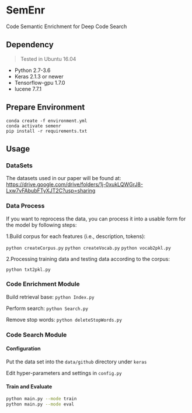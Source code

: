 # SemEnr
Code Semantic Enrichment for Deep Code Search

## Dependency
> Tested in Ubuntu 16.04
* Python 2.7-3.6
* Keras 2.1.3 or newer
* Tensorflow-gpu 1.7.0
* lucene 7.7.1


## Prepare Environment
```
conda create -f environment.yml
conda activate semenr
pip install -r requirements.txt
```


## Usage

   ### DataSets
  The datasets used in our paper will be found at: https://drive.google.com/drive/folders/1j-0xukLQWGrJ8-Lxw7vFAbubFTyXJT2C?usp=sharing
  
   ### Data Process
   If you want to reprocess the data, you can process it into a usable form for the model by following steps:
   
   1.Build corpus for each features (i.e., description, tokens):
   
   `python createCorpus.py` `python createVocab.py` `python vocab2pkl.py`
   
   2.Processing training data and testing data according to the corpus:
   
   `python txt2pkl.py`
   
   ### Code Enrichment Module
   Build retrieval base: `python Index.py`
   
   Perform search: `python Search.py`
   
   Remove stop words: `python deleteStopWords.py`
   
   ### Code Search Module
   
   #### Configuration
   Put the data set into the `data/github` directory under `keras`
   
   Edit hyper-parameters and settings in `config.py`
   
   #### Train and Evaluate
   
   ```bash
   python main.py --mode train
   python main.py --mode eval
